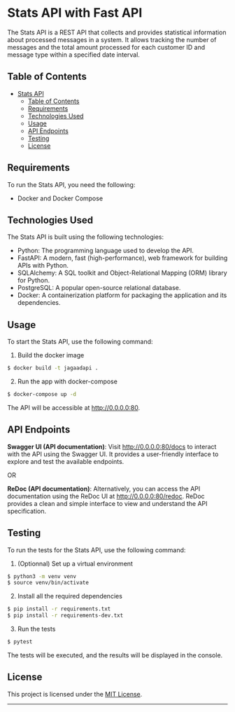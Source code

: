 # Stats API with Fast API

The Stats API is a REST API that collects and provides statistical information about processed messages in a system. It allows tracking the number of messages and the total amount processed for each customer ID and message type within a specified date interval.

## Table of Contents

- [Stats API](#stats-api-with-fast-api)
  - [Table of Contents](#table-of-contents)
  - [Requirements](#requirements)
  - [Technologies Used](#technologies-used)
  - [Usage](#usage)
  - [API Endpoints](#api-endpoints)
  - [Testing](#testing)
  - [License](#license)

## Requirements

To run the Stats API, you need the following:

- Docker and Docker Compose

## Technologies Used

The Stats API is built using the following technologies:

- Python: The programming language used to develop the API.
- FastAPI: A modern, fast (high-performance), web framework for building APIs with Python.
- SQLAlchemy: A SQL toolkit and Object-Relational Mapping (ORM) library for Python.
- PostgreSQL: A popular open-source relational database.
- Docker: A containerization platform for packaging the application and its dependencies.

## Usage

To start the Stats API, use the following command:

1.  Build the docker image

```bash
$ docker build -t jagaadapi .
```

2. Run the app with docker-compose

```bash
$ docker-compose up -d
```

The API will be accessible at http://0.0.0.0:80.

## API Endpoints

**Swagger UI (API documentation)**: Visit http://0.0.0.0:80/docs to interact with the API using the Swagger UI. It provides a user-friendly interface to explore and test the available endpoints.

OR

**ReDoc (API documentation)**: Alternatively, you can access the API documentation using the ReDoc UI at http://0.0.0.0:80/redoc. ReDoc provides a clean and simple interface to view and understand the API specification.

## Testing

To run the tests for the Stats API, use the following command:

1. (Optionnal) Set up a virtual environment

```bash
$ python3 -m venv venv
$ source venv/bin/activate
```

2. Install all the required dependencies

```bash
$ pip install -r requirements.txt
$ pip install -r requirements-dev.txt
```

3. Run the tests

```bash
$ pytest
```

The tests will be executed, and the results will be displayed in the console.


## License

This project is licensed under the [MIT License](LICENSE).

---
